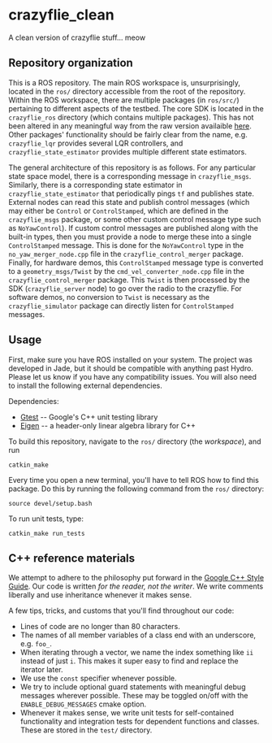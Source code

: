 # crazyflie_clean
A clean version of crazyflie stuff... meow

## Repository organization
This is a ROS repository. The main ROS workspace is, unsurprisingly, located in the `ros/` directory accessible from the root of the repository. Within the ROS workspace, there are multiple packages (in `ros/src/`) pertaining to different aspects of the testbed. The core SDK is located in the `crazyflie_ros` directory (which contains multiple packages). This has not been altered in any meaningful way from the raw version availaible [here](https://github.com/whoenig/crazyflie_ros). Other packages' functionality should be fairly clear from the name, e.g. `crazyflie_lqr` provides several LQR controllers, and `crazyflie_state_estimator` provides multiple different state estimators.

The general architecture of this repository is as follows. For any particular state space model, there is a corresponding message in `crazyflie_msgs`. Similarly, there is a corresponding state estimator in `crazyflie_state_estimator` that periodically pings `tf` and publishes state. External nodes can read this state and publish control messages (which may either be `Control` or `ControlStamped`, which are defined in the `crazyflie_msgs` package, or some other custom control message type such as `NoYawControl`). If custom control messages are published along with the built-in types, then you must provide a node to merge these into a single `ControlStamped` message. This is done for the `NoYawControl` type in the `no_yaw_merger_node.cpp` file in the `crazyflie_control_merger` package. Finally, for hardware demos, this `ControlStamped` message type is converted to a `geometry_msgs/Twist` by the `cmd_vel_converter_node.cpp` file in the `crazyflie_control_merger` package. This `Twist` is then processed by the SDK (`crazyflie_server` node) to go over the radio to the crazyflie. For software demos, no conversion to `Twist` is necessary as the `crazyflie_simulator` package can directly listen for `ControlStamped` messages.

## Usage
First, make sure you have ROS installed on your system. The project was developed in Jade, but it should be compatible with anything past Hydro. Please let us know if you have any compatibility issues. You will also need to install the following external dependencies.

Dependencies:
* [Gtest](https://github.com/google/googletest) -- Google's C++ unit testing library
* [Eigen](https://eigen.tuxfamily.org) -- a header-only linear algebra library for C++

To build this repository, navigate to the `ros/` directory (the _workspace_), and run
```
catkin_make
```

Every time you open a new terminal, you'll have to tell ROS how to find this package. Do this by running the following command from the `ros/` directory:
```
source devel/setup.bash
```

To run unit tests, type:
```
catkin_make run_tests
```

## C++ reference materials
We attempt to adhere to the philosophy put forward in the [Google C++ Style Guide](https://google.github.io/styleguide/cppguide.html). Our code is written _for the reader, not the writer_. We write comments liberally and use inheritance whenever it makes sense.

A few tips, tricks, and customs that you'll find throughout our code:
* Lines of code are no longer than 80 characters.
* The names of all member variables of a class end with an underscore, e.g. `foo_`.
* When iterating through a vector, we name the index something like `ii` instead of just `i`. This makes it super easy to find and replace the iterator later.
* We use the `const` specifier whenever possible.
* We try to include optional guard statements with meaningful debug messages wherever possible. These may be toggled on/off with the `ENABLE_DEBUG_MESSAGES` cmake option.
* Whenever it makes sense, we write unit tests for self-contained functionality and integration tests for dependent functions and classes. These are stored in the `test/` directory.
